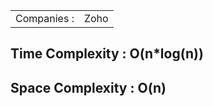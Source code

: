 <table>
  <tr>
    <td>Companies : </td>
    <td>Zoho</td>
  </tr>
</table>

<h2>Time Complexity : O(n*log(n))</h2>
<h2>Space Complexity : O(n)</h2>
